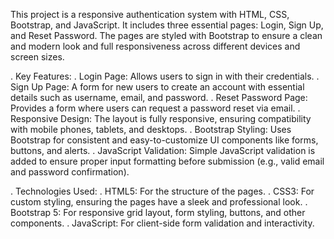 This project is a responsive authentication system with HTML, CSS, Bootstrap, and JavaScript. It includes three essential pages: Login, Sign Up, and Reset Password. The pages are styled with Bootstrap to ensure a clean and modern look and full responsiveness across different devices and screen sizes.

. Key Features:
. Login Page: Allows users to sign in with their credentials.
. Sign Up Page: A form for new users to create an account with essential details such as username, email, and password.
. Reset Password Page: Provides a form where users can request a password reset via email.
. Responsive Design: The layout is fully responsive, ensuring compatibility with mobile phones, tablets, and desktops.
. Bootstrap Styling: Uses Bootstrap for consistent and easy-to-customize UI components like forms, buttons, and alerts.
. JavaScript Validation: Simple JavaScript validation is added to ensure proper input formatting before submission (e.g., valid email and password confirmation).


. Technologies Used:
. HTML5: For the structure of the pages.
. CSS3: For custom styling, ensuring the pages have a sleek and professional look.
. Bootstrap 5: For responsive grid layout, form styling, buttons, and other components.
. JavaScript: For client-side form validation and interactivity.
